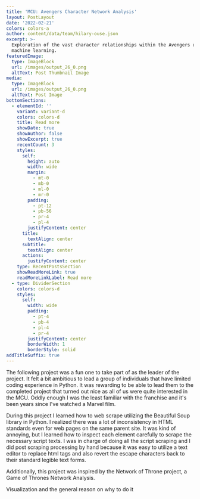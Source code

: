 ```yaml
---
title: 'MCU: Avengers Character Network Analysis'
layout: PostLayout
date: '2022-02-21'
colors: colors-a
author: content/data/team/hilary-ouse.json
excerpt: >-
  Exploration of the vast character relationships within the Avengers utilizing
  machine learning.
featuredImage:
  type: ImageBlock
  url: /images/output_26_0.png
  altText: Post Thumbnail Image
media:
  type: ImageBlock
  url: /images/output_26_0.png
  altText: Post Image
bottomSections:
  - elementId: ''
    variant: variant-d
    colors: colors-d
    title: Read more
    showDate: true
    showAuthor: false
    showExcerpt: true
    recentCount: 3
    styles:
      self:
        height: auto
        width: wide
        margin:
          - mt-0
          - mb-0
          - ml-0
          - mr-0
        padding:
          - pt-12
          - pb-56
          - pr-4
          - pl-4
        justifyContent: center
      title:
        textAlign: center
      subtitle:
        textAlign: center
      actions:
        justifyContent: center
    type: RecentPostsSection
    showReadMoreLink: true
    readMoreLinkLabel: Read more
  - type: DividerSection
    colors: colors-d
    styles:
      self:
        width: wide
        padding:
          - pt-4
          - pb-4
          - pl-4
          - pr-4
        justifyContent: center
        borderWidth: 1
        borderStyle: solid
addTitleSuffix: true
---
```

The following project was a fun one to take part of as the leader of the project. It felt a bit ambitious to lead a group of individuals that have limited coding experience in Python. It was rewarding to be able to lead them to the completed project that turned out nice as all of us were quite interested in the MCU. Oddly enough I was the least familiar with the franchise and it's been years since I've watched a Marvel film. 

During this project I learned how to web scrape utilizing the Beautiful Soup library in Python. I realized there was a lot of inconsistency in HTML standards even for web pages on the same parent site. It was kind of annoying, but I learned how to inspect each element carefully to scrape the necessary script texts. I was in charge of doing all the script scraping and I did post scraping processing by hand because it was easy to utilize a text editor to replace html tags and also revert the escape characters back to their standard legible text forms. 

Additionally, this project was inspired by the Network of Throne project, a Game of Thrones Network Analysis.

Visualization and the general reason on why to do it

